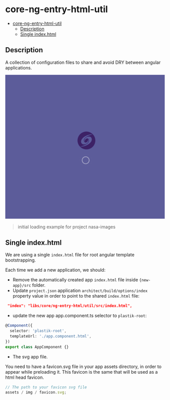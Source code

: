 # core-ng-entry-html-util

- [core-ng-entry-html-util](#core-ng-entry-html-util)
  - [Description](#description)
  - [Single index.html](#single-indexhtml)

## Description

A collection of configuration files to share and avoid DRY between angular applications.

![loading html example page](loading.png)

> initial loading example for project nasa-images

## Single index.html

We are using a single `index.html` file for root angular template bootstrapping.

Each time we add a new application, we should:

- Remove the automatically created app `index.html` file inside `{new-app}/src` folder.
- Update `project.json` application `architect/build/options/index` property value in order to point to the shared `index.html` file:

```json
 "index": "libs/core/ng-entry-html/util/src/index.html",
```

- update the new app app.component.ts selector to `plastik-root`:

```typescript
@Component({
  selector: 'plastik-root',
  templateUrl: './app.component.html',
})
export class AppComponent {}
```

- The svg app file.

You need to have a favicon.svg file in your app assets directory, in order to appear while preloading it. This favicon is the same that will be used as a html head favicon.

```typescript
// The path to your favicon svg file
assets / img / favicon.svg;
```
